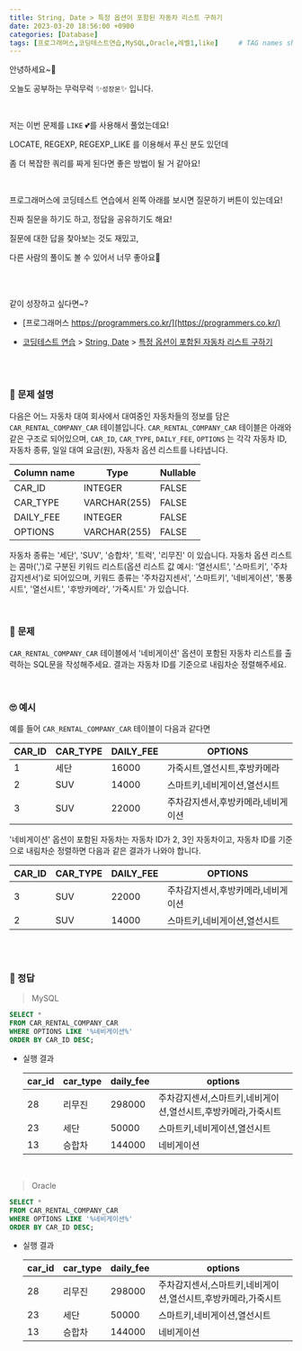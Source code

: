 ```yaml
---
title: String, Date > 특정 옵션이 포함된 자동차 리스트 구하기
date: 2023-03-20 18:56:00 +0900
categories: [Database]
tags: [프로그래머스,코딩테스트연습,MySQL,Oracle,레벨1,like]     # TAG names should always be lowercase
---
```



안녕하세요~👋

오늘도 공부하는 무럭무럭 ✨`성장몬`✨ 입니다. 

<br>

저는 이번 문제를 `LIKE` 💕를 사용해서 풀었는데요!

LOCATE, REGEXP, REGEXP_LIKE 를 이용해서 푸신 분도 있던데

좀 더 복잡한 쿼리를 짜게 된다면 좋은 방법이 될 거 같아요!

<br>

프로그래머스에 코딩테스트 연습에서 왼쪽 아래를 보시면 질문하기 버튼이 있는데요!

진짜 질문을 하기도 하고, 정답을 공유하기도 해요!

질문에 대한 답을 찾아보는 것도 재밌고,

다른 사람의 풀이도 볼 수 있어서 너무 좋아요🥰

<br>

<br>

같이 성장하고 싶다면~?

+ [프로그래머스 https://programmers.co.kr/](https://programmers.co.kr/)

+ [코딩테스트 연습](https://school.programmers.co.kr/learn/challenges) > [String, Date](https://school.programmers.co.kr/learn/courses/30/parts/17047) > [특정 옵션이 포함된 자동차 리스트 구하기](https://school.programmers.co.kr/learn/courses/30/lessons/157343)

<br>

<br>

### 📝 **문제 설명**

다음은 어느 자동차 대여 회사에서 대여중인 자동차들의 정보를 담은 `CAR_RENTAL_COMPANY_CAR` 테이블입니다. `CAR_RENTAL_COMPANY_CAR` 테이블은 아래와 같은 구조로 되어있으며, `CAR_ID`, `CAR_TYPE`, `DAILY_FEE`, `OPTIONS` 는 각각 자동차 ID, 자동차 종류, 일일 대여 요금(원), 자동차 옵션 리스트를 나타냅니다.

| Column name | Type         | Nullable |
| ----------- | ------------ | -------- |
| CAR_ID      | INTEGER      | FALSE    |
| CAR_TYPE    | VARCHAR(255) | FALSE    |
| DAILY_FEE   | INTEGER      | FALSE    |
| OPTIONS     | VARCHAR(255) | FALSE    |

자동차 종류는 '세단', 'SUV', '승합차', '트럭', '리무진' 이 있습니다. 자동차 옵션 리스트는 콤마(',')로 구분된 키워드 리스트(옵션 리스트 값 예시: '열선시트', '스마트키', '주차감지센서')로 되어있으며, 키워드 종류는 '주차감지센서', '스마트키', '네비게이션', '통풍시트', '열선시트', '후방카메라', '가죽시트' 가 있습니다.

<br>

### 🎁 **문제**

`CAR_RENTAL_COMPANY_CAR` 테이블에서 '네비게이션' 옵션이 포함된 자동차 리스트를 출력하는 SQL문을 작성해주세요. 결과는 자동차 ID를 기준으로 내림차순 정렬해주세요.

<br>

### 🙄 **예시**

예를 들어 `CAR_RENTAL_COMPANY_CAR` 테이블이 다음과 같다면

| CAR_ID | CAR_TYPE | DAILY_FEE | OPTIONS                            |
| ------ | -------- | --------- | ---------------------------------- |
| 1      | 세단     | 16000     | 가죽시트,열선시트,후방카메라       |
| 2      | SUV      | 14000     | 스마트키,네비게이션,열선시트       |
| 3      | SUV      | 22000     | 주차감지센서,후방카메라,네비게이션 |

'네비게이션' 옵션이 포함된 자동차는 자동차 ID가 2, 3인 자동차이고, 자동차 ID를 기준으로 내림차순 정렬하면 다음과 같은 결과가 나와야 합니다.

| CAR_ID | CAR_TYPE | DAILY_FEE | OPTIONS                            |
| ------ | -------- | --------- | ---------------------------------- |
| 3      | SUV      | 22000     | 주차감지센서,후방카메라,네비게이션 |
| 2      | SUV      | 14000     | 스마트키,네비게이션,열선시트       |

<br>

<br>

### 💖 정답

> MySQL

```sql
SELECT *
FROM CAR_RENTAL_COMPANY_CAR 
WHERE OPTIONS LIKE '%네비게이션%'
ORDER BY CAR_ID DESC;
```

+ 실행 결과

  | car_id | car_type | daily_fee | options                                                      |
  | ------ | -------- | --------- | ------------------------------------------------------------ |
  | 28     | 리무진   | 298000    | 주차감지센서,스마트키,네비게이션,열선시트,후방카메라,가죽시트 |
  | 23     | 세단     | 50000     | 스마트키,네비게이션,열선시트                                 |
  | 13     | 승합차   | 144000    | 네비게이션                                                   |

<br>

> Oracle

```sql
SELECT *
FROM CAR_RENTAL_COMPANY_CAR 
WHERE OPTIONS LIKE '%네비게이션%'
ORDER BY CAR_ID DESC;
```

+ 실행 결과

  | car_id | car_type | daily_fee | options                                                      |
  | ------ | -------- | --------- | ------------------------------------------------------------ |
  | 28     | 리무진   | 298000    | 주차감지센서,스마트키,네비게이션,열선시트,후방카메라,가죽시트 |
  | 23     | 세단     | 50000     | 스마트키,네비게이션,열선시트                                 |
  | 13     | 승합차   | 144000    | 네비게이션                                                   |